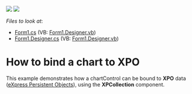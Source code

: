 <!-- default badges list -->
[![](https://img.shields.io/badge/Open_in_DevExpress_Support_Center-FF7200?style=flat-square&logo=DevExpress&logoColor=white)](https://supportcenter.devexpress.com/ticket/details/E1576)
[![](https://img.shields.io/badge/📖_How_to_use_DevExpress_Examples-e9f6fc?style=flat-square)](https://docs.devexpress.com/GeneralInformation/403183)
<!-- default badges end -->
<!-- default file list -->
*Files to look at*:

* [Form1.cs](./CS/BindChartToXPO/Form1.cs) (VB: [Form1.Designer.vb](./VB/BindChartToXPO/Form1.Designer.vb))
* [Form1.Designer.cs](./CS/BindChartToXPO/Form1.Designer.cs) (VB: [Form1.Designer.vb](./VB/BindChartToXPO/Form1.Designer.vb))
<!-- default file list end -->
# How to bind a chart to XPO


<p>This example demonstrates how a chartControl can be bound to <strong>XPO</strong> data (<a href="http://devexpress.com/Products/NET/XPO/">eXpress Persistent Objects</a>), using the <strong>XPCollection</strong> component.</p>

<br/>


